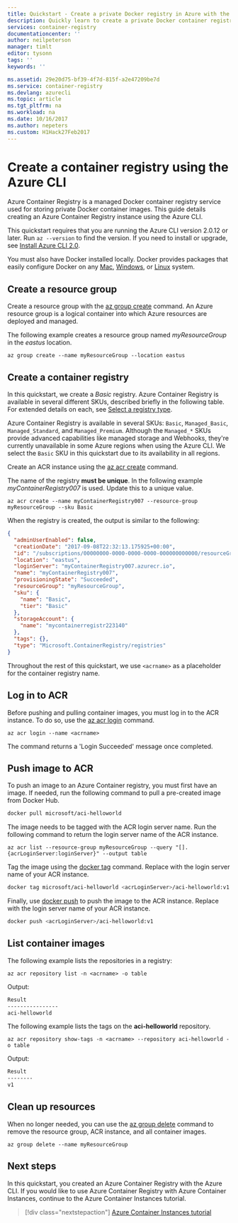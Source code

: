 ```yaml
---
title: Quickstart - Create a private Docker registry in Azure with the Azure CLI
description: Quickly learn to create a private Docker container registry with the Azure CLI.
services: container-registry
documentationcenter: ''
author: neilpeterson
manager: timlt
editor: tysonn
tags: ''
keywords: ''

ms.assetid: 29e20d75-bf39-4f7d-815f-a2e47209be7d
ms.service: container-registry
ms.devlang: azurecli
ms.topic: article
ms.tgt_pltfrm: na
ms.workload: na
ms.date: 10/16/2017
ms.author: nepeters
ms.custom: H1Hack27Feb2017
---
```


# Create a container registry using the Azure CLI

Azure Container Registry is a managed Docker container registry service used for storing private Docker container images. This guide details creating an Azure Container Registry instance using the Azure CLI.

This quickstart requires that you are running the Azure CLI version 2.0.12 or later. Run `az --version` to find the version. If you need to install or upgrade, see [Install Azure CLI 2.0](/cli/azure/install-azure-cli).

You must also have Docker installed locally. Docker provides packages that easily configure Docker on any [Mac](https://docs.docker.com/docker-for-mac/), [Windows](https://docs.docker.com/docker-for-windows/), or [Linux](https://docs.docker.com/engine/installation/#supported-platforms) system.

## Create a resource group

Create a resource group with the [az group create](/cli/azure/group#create) command. An Azure resource group is a logical container into which Azure resources are deployed and managed.

The following example creates a resource group named *myResourceGroup* in the *eastus* location.

```azurecli-interactive
az group create --name myResourceGroup --location eastus
```

## Create a container registry

In this quickstart, we create a *Basic* registry. Azure Container Registry is available in several different SKUs, described briefly in the following table. For extended details on each, see [Select a registry type](container-registry-intro.md).

Azure Container Registry is available in several SKUs: `Basic`, `Managed_Basic`, `Managed_Standard`, and `Managed_Premium`. Although the `Managed_*` SKUs provide advanced capabilities like managed storage and Webhooks, they're currently unavailable in some Azure regions when using the Azure CLI. We select the `Basic` SKU in this quickstart due to its availability in all regions.

Create an ACR instance using the [az acr create](/cli/azure/acr#create) command.

The name of the registry **must be unique**. In the following example *myContainerRegistry007* is used. Update this to a unique value.

```azurecli
az acr create --name myContainerRegistry007 --resource-group myResourceGroup --sku Basic
```

When the registry is created, the output is similar to the following:

```json
{
  "adminUserEnabled": false,
  "creationDate": "2017-09-08T22:32:13.175925+00:00",
  "id": "/subscriptions/00000000-0000-0000-0000-000000000000/resourceGroups/myResourceGroup/providers/Microsoft.ContainerRegistry/registries/myContainerRegistry007",
  "location": "eastus",
  "loginServer": "myContainerRegistry007.azurecr.io",
  "name": "myContainerRegistry007",
  "provisioningState": "Succeeded",
  "resourceGroup": "myResourceGroup",
  "sku": {
    "name": "Basic",
    "tier": "Basic"
  },
  "storageAccount": {
    "name": "mycontainerregistr223140"
  },
  "tags": {},
  "type": "Microsoft.ContainerRegistry/registries"
}
```

Throughout the rest of this quickstart, we use `<acrname>` as a placeholder for the container registry name.

## Log in to ACR

Before pushing and pulling container images, you must log in to the ACR instance. To do so, use the [az acr login](/cli/azure/acr#login) command.

```azurecli
az acr login --name <acrname>
```

The command returns a 'Login Succeeded' message once completed.

## Push image to ACR

To push an image to an Azure Container registry, you must first have an image. If needed, run the following command to pull a pre-created image from Docker Hub.

```bash
docker pull microsoft/aci-helloworld
```

The image needs to be tagged with the ACR login server name. Run the following command to return the login server name of the ACR instance.

```azurecli
az acr list --resource-group myResourceGroup --query "[].{acrLoginServer:loginServer}" --output table
```

Tag the image using the [docker tag](https://docs.docker.com/engine/reference/commandline/tag/) command. Replace *<acrLoginServer>* with the login server name of your ACR instance.

```bash
docker tag microsoft/aci-helloworld <acrLoginServer>/aci-helloworld:v1
```

Finally, use [docker push](https://docs.docker.com/engine/reference/commandline/push/) to push the image to the ACR instance. Replace *<acrLoginServer>* with the login server name of your ACR instance.

```bash
docker push <acrLoginServer>/aci-helloworld:v1
```

## List container images

The following example lists the repositories in a registry:

```azurecli
az acr repository list -n <acrname> -o table
```

Output:

```bash
Result
----------------
aci-helloworld
```

The following example lists the tags on the **aci-helloworld** repository.

```azurecli
az acr repository show-tags -n <acrname> --repository aci-helloworld -o table
```

Output:

```bash
Result
--------
v1
```

## Clean up resources

When no longer needed, you can use the [az group delete](/cli/azure/group#delete) command to remove the resource group, ACR instance, and all container images.

```azurecli-interactive
az group delete --name myResourceGroup
```

## Next steps

In this quickstart, you created an Azure Container Registry with the Azure CLI. If you would like to use Azure Container Registry with Azure Container Instances, continue to the Azure Container Instances tutorial.

> [!div class="nextstepaction"]
> [Azure Container Instances tutorial](../container-instances/container-instances-tutorial-prepare-app.md)